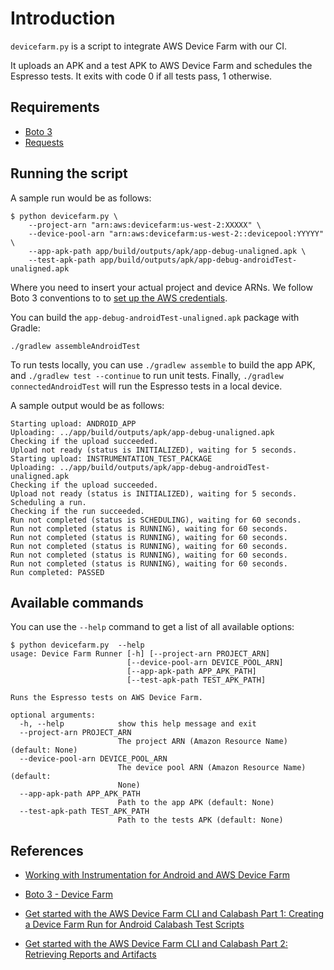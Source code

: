 # Introduction

`devicefarm.py` is a script to integrate AWS Device Farm with our CI.

It uploads an APK and a test APK to AWS Device Farm and schedules the Espresso tests.
It exits with code 0 if all tests pass, 1 otherwise.

## Requirements

* [Boto 3](http://boto3.readthedocs.org)
* [Requests](http://www.python-requests.org)

## Running the script

A sample run would be as follows:

```
$ python devicefarm.py \
	--project-arn "arn:aws:devicefarm:us-west-2:XXXXX" \
	--device-pool-arn "arn:aws:devicefarm:us-west-2::devicepool:YYYYY" \
	--app-apk-path app/build/outputs/apk/app-debug-unaligned.apk \
	--test-apk-path app/build/outputs/apk/app-debug-androidTest-unaligned.apk
```

Where you need to insert your actual project and device ARNs. We follow Boto 3
conventions to to [set up the AWS credentials](https://github.com/boto/boto3#quick-start).

You can build the `app-debug-androidTest-unaligned.apk` package with Gradle:

```
./gradlew assembleAndroidTest
```

To run tests locally, you can use `./gradlew assemble` to build the app APK, and
`./gradlew test --continue` to run unit tests. Finally, `./gradlew connectedAndroidTest`
will run the Espresso tests in a local device.

A sample output would be as follows:

```
Starting upload: ANDROID_APP
Uploading: ../app/build/outputs/apk/app-debug-unaligned.apk
Checking if the upload succeeded.
Upload not ready (status is INITIALIZED), waiting for 5 seconds.
Starting upload: INSTRUMENTATION_TEST_PACKAGE
Uploading: ../app/build/outputs/apk/app-debug-androidTest-unaligned.apk
Checking if the upload succeeded.
Upload not ready (status is INITIALIZED), waiting for 5 seconds.
Scheduling a run.
Checking if the run succeeded.
Run not completed (status is SCHEDULING), waiting for 60 seconds.
Run not completed (status is RUNNING), waiting for 60 seconds.
Run not completed (status is RUNNING), waiting for 60 seconds.
Run not completed (status is RUNNING), waiting for 60 seconds.
Run not completed (status is RUNNING), waiting for 60 seconds.
Run not completed (status is RUNNING), waiting for 60 seconds.
Run completed: PASSED
```

## Available commands

You can use the `--help` command to get a list of all available options:

```
$ python devicefarm.py  --help
usage: Device Farm Runner [-h] [--project-arn PROJECT_ARN]
                          [--device-pool-arn DEVICE_POOL_ARN]
                          [--app-apk-path APP_APK_PATH]
                          [--test-apk-path TEST_APK_PATH]

Runs the Espresso tests on AWS Device Farm.

optional arguments:
  -h, --help            show this help message and exit
  --project-arn PROJECT_ARN
                        The project ARN (Amazon Resource Name) (default: None)
  --device-pool-arn DEVICE_POOL_ARN
                        The device pool ARN (Amazon Resource Name) (default:
                        None)
  --app-apk-path APP_APK_PATH
                        Path to the app APK (default: None)
  --test-apk-path TEST_APK_PATH
                        Path to the tests APK (default: None)
```

## References

* [Working with Instrumentation for Android and AWS Device Farm](http://docs.aws.amazon.com/devicefarm/latest/developerguide/test-types-android-instrumentation.html)

* [Boto 3 - Device Farm](https://boto3.readthedocs.org/en/latest/reference/services/devicefarm.html)

* [Get started with the AWS Device Farm CLI and Calabash Part 1: Creating a Device Farm Run for Android Calabash Test Scripts](https://mobile.awsblog.com/post/TxROO0QM0WSCJX/Get-started-with-the-AWS-Device-Farm-CLI-and-Calabash-Part-1)

* [Get started with the AWS Device Farm CLI and Calabash Part 2: Retrieving Reports and Artifacts](https://mobile.awsblog.com/post/Tx39AC2TY15LDCJ/Get-started-with-the-AWS-Device-Farm-CLI-and-Calabash-Part-2-Retrieving-Reports)
